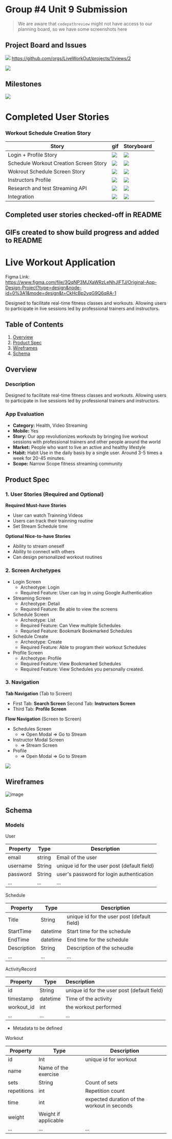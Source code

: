 # Group #4 Unit 9 Submission

> We are aware that `codepathreview` might not have access to our planning board, so we have some screenshots here

## Project Board and Issues

![](./img/2024-04-27-00-03-47.png)
https://github.com/orgs/LiveWorkOut/projects/1/views/2

![](./img/2024-04-27-00-04-03.png)

## Milestones

![](./img/2024-04-27-00-14-27.png)

# Completed User Stories


### Workout Schedule Creation Story


| Story                                  | gif                                  | Storyboard                         |
| -------------------------------------- | ------------------------------------ | ---------------------------------- |
| Login  + Profile Story                 | ![](./gif/login-profile.gif)         | ![](./img/2024-04-22-02-53-08.png) |
| Schedule Workout Creation Screen Story | ![](./gif/scheduleworkoutscreen.gif) | ![](./img/2024-04-22-02-53-23.png) |
| Wokrout Schedule Screen Story          | ![](./img/2024-04-22-02-50-17.png)   | ![](./img/2024-04-22-02-54-19.png) |
| Instructors Profile                    | ![](./img/2024-04-27-00-09-53.png)   | ![](./img/2024-04-27-00-04-59.png) |
| Research and test Streaming API        | ![](./img/2024-04-27-00-08-16.png)   | ![](./img/2024-04-27-00-08-59.png) |
| Integration                            | ![](./gif/integration.gif)           | ![](./img/2024-04-22-02-54-33.png) | 



## Completed user stories checked-off in README



## GIFs created to show build progress and added to README

# Live Workout Application


Figma Link: https://www.figma.com/file/3QqNP3MJXaWRzLeNhJlFTJ/Original-App-Design-Project?type=design&node-id=0%3A1&mode=design&t=CkHcBp2yqG9Q6qRA-1

Designed to facilitate real-time fitness classes and workouts.
Allowing users to participate in live sessions led by professional trainers and instructors.

## Table of Contents

1. [Overview](#Overview)
2. [Product Spec](#Product-Spec)
3. [Wireframes](#Wireframes)
4. [Schema](#Schema)

## Overview

### Description


Designed to facilitate real-time fitness classes and workouts.
Allowing users to participate in live sessions led by professional trainers and instructors.

### App Evaluation

- **Category:** Health, Video Streaming
- **Mobile:** Yes
- **Story:**  Our app revolutionizes workouts by bringing live workout sessions with professional trainers and other people around the world
- **Market:** People who want to live an active and healthy lifestyle
- **Habit:** Habit Use in the daily basis by a single user. Around 3-5 times a week for 20-45 minutes.
- **Scope:** Narrow Scope fitness streaming community

## Product Spec

### 1. User Stories (Required and Optional)

**Required Must-have Stories**

* User can watch Trainning Videos
* Users can track their trainning routine
* Set Stream Schedule time

**Optional Nice-to-have Stories**

* Ability to stream oneself
* Ability to connect with others
* Can design personalized workout routines


### 2. Screen Archetypes

* Login Screen
    * Archeotype: Login
    * Required Feature: User can log in using Google Authentication
* Streaming Screen
    * Archeotype: Detail
    * Required Feature: Be able to view the screens 
* Schedule Screen
    * Archeotype: List
    * Required Feature: Can View multiple Schedules
    * Requried Feature: Bookmark Bookmarked Schedules
* Schedule Create
    * Archeotype: Create
    * Required Feature: Able to program their workout Schedules
* Profile Screen
    * Archeotype: Profile
    * Required Feature: View Bookmarked Schedules
    * Required Feature: View Schedules you personally created.


### 3. Navigation

**Tab Navigation** (Tab to Screen)

- First Tab: **Search Screen**
  Second Tab: **Instructors Screen**
- Third Tab:  **Profile Screen**


**Flow Navigation** (Screen to Screen)

- Schedules Screen
  - => Open Modal => Go to Stream
- Instructor Modal Screen
  - => Stream Screen
- Profile
  - => Open Modal => Go to Stream


![](gif/mockup.gif)

## Wireframes


![image](https://hackmd.io/_uploads/Bkm1iqwe0.png)


## Schema 


### Models

User

| Property | Type   | Description                                 |
| -------- | ------ | ------------------------------------------- |
| email    | string | Email of the user                           |
| username | String | unique id for the user post (default field) |
| password | String | user's password for login authentication    |
| ...      | ...    | ...                                         |


Schedule

| Property    | Type     | Description                                 |
| ----------- | -------- | ------------------------------------------- |
| Title       | String   | unique id for the user post (default field) |
| StartTime   | datetime | Start time for the schedule                 |
| EndTime     | datetime | End time for the schedule                   |
| Description | String   | Description of the scheudle                 |
| ...         | ...      | ...                                         |


ActivityRecord

| Property   | Type     | Description                                 |
| ---------- | -------- | :------------------------------------------ |
| id         | String   | unique id for the user post (default field) |
| timestamp  | datetime | Time of the activity                        |
| workout_id | int      | the workout performed                       |
| ...        | ...      | ...                                         |

- Metadata to be defined

Workout

| Property    | Type                 | Description                                 |
| ----------- | -------------------- | ------------------------------------------- |
| id          | Int                  | unique id for workout                       |
| name        | Name of the exercise |
| sets        | String               | Count of sets                               |
| repetitions | int                  | Repetition count                            |
| time        | int                  | expected duration of the workout in seconds |
| weight      | Weight if applicable |
| ...         | ...                  | ...                                         |

